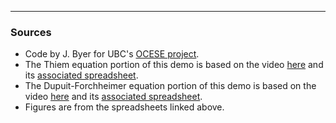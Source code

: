 -------
### Sources
- Code by J. Byer for UBC's [OCESE project](https://www.eoas.ubc.ca/education/current-major-initiatives/ocese).
- The Thiem equation portion of this demo is based on the video [here](https://www.youtube.com/watch?v=-tsLFsz-Ncs&list=PLp1lK6n-xb5O8RnVhcfYvqy1kzU_5IfDF&index=11) and its [associated spreadsheet](https://drive.google.com/file/d/1o-HCwUIwFerDWOWrteSQp-d7wEMhuIz8/view).
- The Dupuit-Forchheimer equation portion of this demo is based on the video [here](https://www.youtube.com/watch?v=zVIHbhhR9-M&list=PLp1lK6n-xb5O8RnVhcfYvqy1kzU_5IfDF&index=12) and its [associated spreadsheet](https://drive.google.com/file/d/14ctwoJyRe8ex4IC3RjZh2jilDXbMkqTO/view).
- Figures are from the spreadsheets linked above.